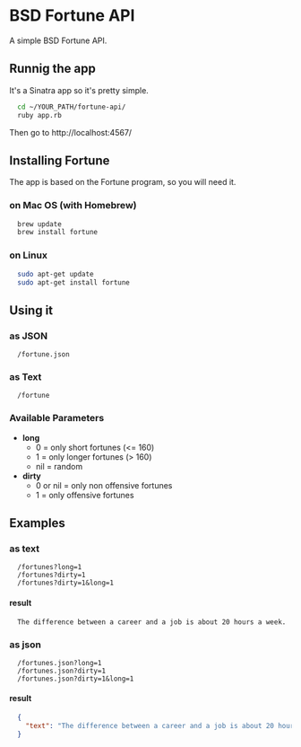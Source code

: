 # BSD Fortune API

A simple BSD Fortune API.

## Runnig the app

It's a Sinatra app so it's pretty simple.

```bash
  cd ~/YOUR_PATH/fortune-api/
  ruby app.rb
```
Then go to http://localhost:4567/

## Installing Fortune

The app is based on the Fortune program, so you will need it.

### on Mac OS (with Homebrew)

```bash
  brew update
  brew install fortune
```

### on Linux

```bash
  sudo apt-get update
  sudo apt-get install fortune
```

## Using it

### as JSON

```
  /fortune.json
```

### as Text

```
  /fortune
```

### Available Parameters

* **long**
  * 0 = only short fortunes (<= 160)
  * 1 = only longer fortunes (> 160)
  * nil = random
* **dirty**
  * 0 or nil = only non offensive fortunes
  * 1 = only offensive fortunes

## Examples

### as text
```
  /fortunes?long=1
  /fortunes?dirty=1
  /fortunes?dirty=1&long=1
```
#### result

```
  The difference between a career and a job is about 20 hours a week.
```

### as json
```
  /fortunes.json?long=1
  /fortunes.json?dirty=1
  /fortunes.json?dirty=1&long=1
```

#### result

```json
  {
    "text": "The difference between a career and a job is about 20 hours a week."
  }
```
